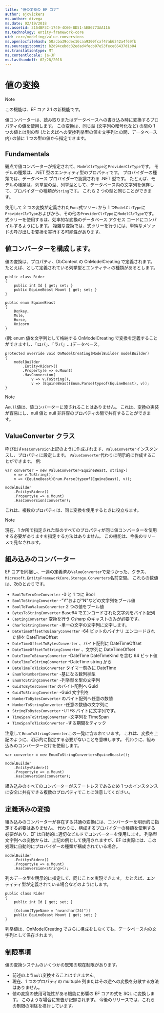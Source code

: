 ```yaml
---
title: "値の変換の EF コア"
author: ajcvickers
ms.author: divega
ms.date: 02/19/2018
ms.assetid: 3154BF3C-1749-4C60-8D51-AE86773AA116
ms.technology: entity-framework-core
uid: core/modeling/value-conversions
ms.openlocfilehash: 50acba39cdec16caa9300fcaf47ab6242a4f69fb
ms.sourcegitcommit: b2d94cebdc32edad4fecb07e53fece66437d1b04
ms.translationtype: MT
ms.contentlocale: ja-JP
ms.lasthandoff: 02/28/2018
---
```

# <a name="value-conversions"></a>値の変換

> [!NOTE]  
> この機能は、EF コア 2.1 の新機能です。

値コンバーターは、読み取りまたはデータベースへの書き込み時に変換するプロパティの値を使用します。 この変換は、同じ型 (文字列の暗号化など) の間の 1 つの値とは別の型 (たとえばへの変換列挙型の値を文字列との間、データベース内) の値に 1 つの型の値から指定できます。

## <a name="fundamentals"></a>Fundamentals

観点で値コンバーターが指定されて、`ModelClrType`と`ProviderClrType`です。 モデルの種類は、.NET 型のエンティティ型のプロパティです。 プロバイダーの種類では、データベース プロバイダーで認識される .NET 型です。 たとえば、モデルの種類は、列挙型の型、列挙型として、データベース内の文字列を保存して、プロバイダーの種類が`String`です。 これら 2 つの型と同じことができます。

使用して 2 つの変換が定義された`Func`式ツリー: から 1 つ`ModelClrType`に`ProviderClrType`およびから、その他の`ProviderClrType`に`ModelClrType`です。 式ツリーを使用するは、効率的な変換のデータベース アクセス コードにコンパイルするようにします。 複雑な変換では、式ツリーを行うには、単純なメソッドの呼び出しを変換を実行する可能性があります。

## <a name="configuring-a-value-converter"></a>値コンバーターを構成します。

値の変換は、プロパティ、DbContext の OnModelCreating で定義されます。 たとえば、として定義されている列挙型とエンティティの種類があるとします。
```Csharp
public class Rider
{
    public int Id { get; set; }
    public EquineBeast Mount { get; set; }
}

public enum EquineBeast
{
    Donkey,
    Mule,
    Horse,
    Unicorn
}
```
(例: enum 値を文字列として格納する OnModelCreating で変換を定義することができますし、「ロバ」、「ラバ」...)データベース。
```Csharp
protected override void OnModelCreating(ModelBuilder modelBuilder)
{
    modelBuilder
        .Entity<Rider>()
        .Property(e => e.Mount)
        .HasConversion(
            v => v.ToString(),
            v => (EquineBeast)Enum.Parse(typeof(EquineBeast), v));
}
```
> [!NOTE]  
> A`null`値は、値コンバーターに渡されることはありません。 これは、変換の実装が容易にし、null 値と null 非許容のプロパティの間で共有することができます。

## <a name="the-valueconverter-class"></a>ValueConverter クラス

呼び出す`HasConversion`上記のように作成されます、`ValueConverter`インスタンスし、プロパティに設定します。 `ValueConverter`代わりに明示的に作成することができます。 例:
```Csharp
var converter = new ValueConverter<EquineBeast, string>(
    v => v.ToString(),
    v => (EquineBeast)Enum.Parse(typeof(EquineBeast), v));

modelBuilder
    .Entity<Rider>()
    .Property(e => e.Mount)
    .HasConversion(converter);
```
これは、複数のプロパティは、同じ変換を使用するときに役立ちます。

> [!NOTE]  
> 現在、1 か所で指定された型のすべてのプロパティが同じ値コンバーターを使用する必要がありますを指定する方法はありません。 この機能は、今後のリリースで見なされます。

## <a name="built-in-converters"></a>組み込みのコンバーター

EF コアを同梱し、一連の定義済み`ValueConverter`で見つかった、クラス、`Microsoft.EntityFrameworkCore.Storage.Converters`名前空間。 これらの数値は、次のとおりです。
* `BoolToZeroOneConverter` -0 と 1 つに Bool
* `BoolToStringConverter` -"Y"および"N"などの文字列をブール値
* `BoolToTwoValuesConverter` 2 つの値をブール値
* `BytesToStringConverter` Base64 でエンコードされた文字列をバイト配列
* `CastingConverter` 変換を行う Csharp のキャストのみが必要です。
* `CharToStringConverter` -単一の文字の文字列に文字します。
* `DateTimeOffsetToBinaryConverter` -64 ビットのバイナリ エンコードされた値を DateTimeOffset
* `DateTimeOffsetToBytesConverter` 、バイト配列に DateTimeOffset
* `DateTimeOffsetToStringConverter` 、文字列に DateTimeOffset
* `DateTimeToBinaryConverter` -DateTime DateTimeKind を含む 64 ビット値
* `DateTimeToStringConverter` -DateTime string から
* `DateTimeToTicksConverter` タイマー刻みに DateTime
* `EnumToNumberConverter` -基になる数列挙型
* `EnumToStringConverter` -列挙型を型の文字列
* `GuidToBytesConverter` のバイト配列へ Guid
* `GuidToStringConverter` -Guid 文字列を
* `NumberToBytesConverter` のバイト配列へ任意の数値
* `NumberToStringConverter` -任意の数値の文字列に
* `StringToBytesConverter` -UTF8 バイトに文字列です。
* `TimeSpanToStringConverter` -文字列を TimeSpan
* `TimeSpanToTicksConverter` -する期間をティック

注意して`EnumToStringConverter`この一覧に含まれています。 これは、変換を上記のように、明示的に指定する必要がないことを意味します。 代わりに、組み込みのコンバーターだけを使用します。
```Csharp
var converter = new EnumToStringConverter<EquineBeast>();

modelBuilder
    .Entity<Rider>()
    .Property(e => e.Mount)
    .HasConversion(converter);
```
組み込みのすべてのコンバーターがステートレスであるため 1 つのインスタンスに安全に共有できる複数のプロパティでことに注意してください。

## <a name="pre-defined-conversions"></a>定義済みの変換

組み込みのコンバーターが存在する共通の変換には、コンバーターを明示的に指定する必要はありません。 代わりに、構成するプロバイダーの種類を使用する必要があり、EF は自動的に適切なビルドでコンバーターを使用します。 列挙型文字列への変換からは、上記の例として使用されますが、EF は実際には、この処理に自動的にプロバイダーの種類が構成されている場合。
```Csharp
modelBuilder
    .Entity<Rider>()
    .Property(e => e.Mount)
    .HasConversion<string>();
```
列のデータ型を明示的に指定して、同じことを実現できます。 たとえば、エンティティ型が定義されている場合などのようにします。
```Csharp
public class Rider
{
    public int Id { get; set; }

    [Column(TypeName = "nvarchar(24)")]
    public EquineBeast Mount { get; set; }
}
```
列挙値は、OnModelCreating でさらに構成をしなくても、データベース内の文字列として保存されます。

## <a name="limitations"></a>制限事項

値の変換システムのいくつかの既知の現在制限があります。
* 前述のよう`null`変換することはできません。
* 現在、1 つのプロパティの multuple 列またはその逆への変換を分散する方法はありません。
* 値の変換の使用可能性がある機能に影響の EF コアの式を SQL に変換します。 このような場合に警告が記録されます。
今後のリリースでは、これらの制限の削除を検討しています。
